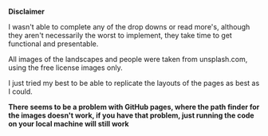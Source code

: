 **Disclaimer**

I wasn't able to complete any of the drop downs or read more's, although they aren't necessarily the worst to implement, they take time to get functional and presentable.

All images of the landscapes and people were taken from unsplash.com, using the free license images only.

I just tried my best to be able to replicate the layouts of the pages as best as I could.

**There seems to be a problem with GitHub pages, where the path finder for the images doesn't work, if you have that problem, just running the code on your local machine will still work**